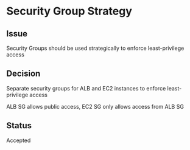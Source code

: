 # Security Group Strategy

## Issue
Security Groups should be used strategically to enforce least-privilege access

## Decision
Separate security groups for ALB and EC2 instances to enforce least-privilege access

ALB SG allows public access, EC2 SG only allows access from ALB SG

## Status
Accepted
